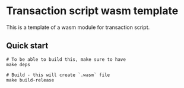 # Transaction script wasm template

This is a template of a wasm module for transaction script.

## Quick start

```shell
# To be able to build this, make sure to have
make deps

# Build - this will create `.wasm` file
make build-release
```
